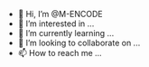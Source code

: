 - 👋 Hi, I’m @M-ENCODE
- 👀 I’m interested in ...
- 🌱 I’m currently learning ...
- 💞️ I’m looking to collaborate on ...
- 📫 How to reach me ...

<!---
M-ENCODE/M-ENCODE is a ✨ special ✨ repository because its `README.md` (this file) appears on your GitHub profile.
You can click the Preview link to take a look at your changes.
--->
